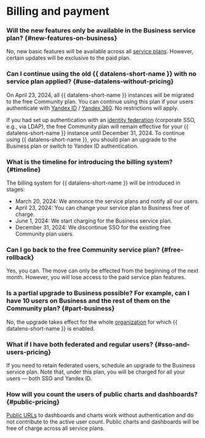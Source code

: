 # Billing and payment

### Will the new features only be available in the Business service plan? {#new-features-on-business}

No, new basic features will be available across all [service plans](../../datalens/pricing.md). However, certain updates will be exclusive to the paid plan.

### Can I continue using the old {{ datalens-short-name }} with no service plan applied? {#use-datalens-without-pricing}

On April 23, 2024, all {{ datalens-short-name }} instances will be migrated to the free Community plan. You can continue using this plan if your users authenticate with [Yandex ID](https://yandex.com/support/id/index.html) / [Yandex 360](https://yandex.com/support/business/index.html). No restrictions will apply.

If you had set up authentication with an [identity federation](../../organization/concepts/add-federation.md) (corporate SSO, e.g., via LDAP), the free Community plan will remain effective for your {{ datalens-short-name }} instance until December 31, 2024. To continue using {{ datalens-short-name }}, you should plan an upgrade to the Business plan or switch to Yandex ID authentication.

### What is the timeline for introducing the billing system? {#timeline}

The billing system for {{ datalens-short-name }} will be introduced in stages:

* March 20, 2024: We announce the service plans and notify all our users.
* April 23, 2024: You can change your service plan to Business free of charge.
* June 1, 2024: We start charging for the Business service plan.
* December 31, 2024: We discontinue SSO for the existing free Community plan users.

### Can I go back to the free Community service plan? {#free-rollback}

Yes, you can. The move can only be effected from the beginning of the next month. However, you will lose access to the paid service plan features.

### Is a partial upgrade to Business possible? For example, can I have 10 users on Business and the rest of them on the Community plan? {#part-business}

No, the upgrade takes effect for the whole [organization](../../datalens/concepts/organizations.md) for which {{ datalens-short-name }} is enabled.

### What if I have both federated and regular users? {#sso-and-users-pricing}

If you need to retain federated users, schedule an upgrade to the Business service plan. Note that, under this plan, you will be charged for all your users — both SSO and Yandex ID.

### How will you count the users of public charts and dashboards? {#public-pricing}

[Public URLs](../../datalens/concepts/datalens-public.md) to dashboards and charts work without authentication and do not contribute to the active user count. Public charts and dashboards will be free of charge across all service plans.


